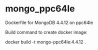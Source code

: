 # mongo_ppc64le
Dockerfile for MongoDB 4.4.12 on ppc64le

Build command to create docker image:

docker build -t mongo-ppc64le:4.4.12 .
